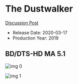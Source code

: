 # The Dustwalker

[Discussion Post](https://www.avsforum.com/threads/bass-eq-for-filtered-movies.2995212/post-59398690)

* Release Date: 2020-03-17
* Production Year: 2019

## BD/DTS-HD MA 5.1

![img 0](https://i.imgur.com/E7lSqWL.jpg)

![img 1](https://i.imgur.com/L956Rbo.png)

